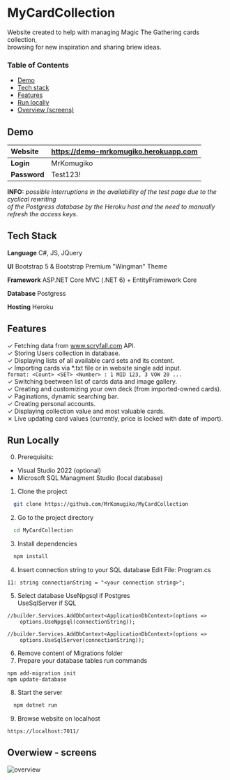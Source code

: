 # MyCardCollection

Website created to help with managing Magic The Gathering cards collection,  
browsing for new inspiration and sharing briew ideas.  

###  Table of Contents  
- [Demo](#demo)  
- [Tech stack](#stack)  
- [Features](#Features)  
- [Run locally](#run)  
- [Overview (screens)](#screens)  


<a name="demo"/>

## Demo  

| **Website**       | https://demo-mrkomugiko.herokuapp.com           | 
|:-------------|:-------------| 
| **Login**        | MrKomugiko           | 
| **Password**       | Test123!           | 

**INFO:** *possible interruptions in the availability of the test page due to the cyclical rewriting   
of the Postgress database by the Heroku host and the need to manually refresh the access keys.*

<a name="stack"/>

## Tech Stack

**Language** C#, JS, JQuery 

**UI** Bootstrap 5 & Bootstrap Premium "Wingman" Theme

**Framework** ASP.NET Core MVC (.NET 6) + EntityFramework Core

**Database** Postgress

**Hosting** Heroku

<a name="Features"/>

## Features
&check; Fetching data from www.scryfall.com API.  
&check; Storing Users collection in database.  
&check; Displaying lists of all available card sets and its content.  
&check; Importing cards via *.txt file or in website single add input.  
```format: <Count> <SET> <Number> : 1 MID 123, 3 VOW 20 ... ```  
&check; Switching beetween list of cards data and image gallery.   
&check; Creating and customizing your own deck (from imported-owned cards).  
&check; Paginations, dynamic searching bar.  
&check; Creating personal accounts.  
&check; Displaying collection value and most valuable cards.  
&cross; Live updating card values (currently, price is locked with date of import). 

<a name="run"/>

## Run Locally
0. Prerequisits:
* Visual Studio 2022 (optional) 
* Microsoft SQL Managment Studio (local database)

1. Clone the project

```bash
  git clone https://github.com/MrKomugiko/MyCardCollection
```

2. Go to the project directory

```bash
  cd MyCardCollection
```

3. Install dependencies

```bash
  npm install
```

4. Insert connection string to your SQL database
Edit File: Program.cs
```
11: string connectionString = "<your connection string>";
```
5. Select database 
UseNpgsql if Postgres  
UseSqlServer if SQL  
```
//builder.Services.AddDbContext<ApplicationDbContext>(options =>
    options.UseNpgsql(connectionString));

//builder.Services.AddDbContext<ApplicationDbContext>(options =>
    options.UseSqlServer(connectionString));
```
6. Remove content of Migrations folder
7. Prepare your database tables run commands
```
npm add-migration init
npm update-database
```

8. Start the server

```bash
  npm dotnet run
```

9. Browse website on localhost
```
https://localhost:7011/
```

<a name="screens"/>

## Overwiew - screens
![overview](https://i.ibb.co/yXLbtH5/overviewonly.jpg)
